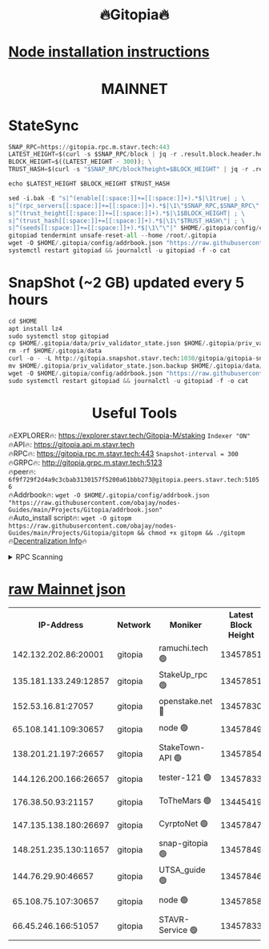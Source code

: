<h1 align="center"> 🔥Gitopia🔥</h1>

[Node installation instructions](https://github.com/obajay/nodes-Guides/tree/main/Projects/Gitopia)
=

<h1 align="center"> MAINNET</h1>

# StateSync
```python
SNAP_RPC=https://gitopia.rpc.m.stavr.tech:443
LATEST_HEIGHT=$(curl -s $SNAP_RPC/block | jq -r .result.block.header.height); \
BLOCK_HEIGHT=$((LATEST_HEIGHT - 300)); \
TRUST_HASH=$(curl -s "$SNAP_RPC/block?height=$BLOCK_HEIGHT" | jq -r .result.block_id.hash)

echo $LATEST_HEIGHT $BLOCK_HEIGHT $TRUST_HASH

sed -i.bak -E "s|^(enable[[:space:]]+=[[:space:]]+).*$|\1true| ; \
s|^(rpc_servers[[:space:]]+=[[:space:]]+).*$|\1\"$SNAP_RPC,$SNAP_RPC\"| ; \
s|^(trust_height[[:space:]]+=[[:space:]]+).*$|\1$BLOCK_HEIGHT| ; \
s|^(trust_hash[[:space:]]+=[[:space:]]+).*$|\1\"$TRUST_HASH\"| ; \
s|^(seeds[[:space:]]+=[[:space:]]+).*$|\1\"\"|" $HOME/.gitopia/config/config.toml
gitopiad tendermint unsafe-reset-all --home /root/.gitopia
wget -O $HOME/.gitopia/config/addrbook.json "https://raw.githubusercontent.com/obajay/nodes-Guides/main/Projects/Gitopia/addrbook.json"
systemctl restart gitopiad && journalctl -u gitopiad -f -o cat
```
# SnapShot (~2 GB) updated every 5 hours
```python
cd $HOME
apt install lz4
sudo systemctl stop gitopiad
cp $HOME/.gitopia/data/priv_validator_state.json $HOME/.gitopia/priv_validator_state.json.backup
rm -rf $HOME/.gitopia/data
curl -o - -L http://gitopia.snapshot.stavr.tech:1030/gitopia/gitopia-snap.tar.lz4 | lz4 -c -d - | tar -x -C $HOME/.gitopia --strip-components 2
mv $HOME/.gitopia/priv_validator_state.json.backup $HOME/.gitopia/data/priv_validator_state.json
wget -O $HOME/.gitopia/config/addrbook.json "https://raw.githubusercontent.com/obajay/nodes-Guides/main/Projects/Gitopia/addrbook.json"
sudo systemctl restart gitopiad && journalctl -u gitopiad -f -o cat
```
 <h1 align="center"> Useful Tools</h1>

🔥EXPLORER🔥:      https://explorer.stavr.tech/Gitopia-M/staking  `Indexer "ON"` \
🔥API🔥: 			 		 https://gitopia.api.m.stavr.tech \
🔥RPC🔥:           https://gitopia.rpc.m.stavr.tech:443              `Snapshot-interval = 300` \
🔥GRPC🔥:          http://gitopia.grpc.m.stavr.tech:5123 \
🔥peer🔥:					 `6f9f729f2d4a9c3cbab3130157f5200a61bbb273@gitopia.peers.stavr.tech:51056` \
🔥Addrbook🔥:    ```wget -O $HOME/.gitopia/config/addrbook.json "https://raw.githubusercontent.com/obajay/nodes-Guides/main/Projects/Gitopia/addrbook.json"``` \
🔥Auto_install script🔥: ```wget -O gitopm https://raw.githubusercontent.com/obajay/nodes-Guides/main/Projects/Gitopia/gitopm && chmod +x gitopm && ./gitopm``` \
🔥[Decentralization Info](https://github.com/obajay/StateSync-snapshots/tree/main/Projects/Gitopia/Decentralization)🔥

<details>
<summary>RPC Scanning</summary>

<h2 align="center"> We scan nodes in real time every 4 hours. And we provide the final result of RPC endpoints.
We cannot influence the operation of these nodes in any way. </h2>


```python
If Voting Power is higher than 0 --> then the Node is a validator of the network and may be subject to attack and be a potential threat to the chain.
```
```python
We marked such validators with a red symbol
```

</details>

[raw Mainnet json](https://rpc-check.gitopm.stavr.tech/gitopm/rpc-gitopm-result.json)
=

<table><tr><th>IP-Address</th><th>Network</th><th>Moniker</th><th>Latest Block Height</th><th>Earliest Block Height</th><th>Catching Up</th><th>Tx Index</th><th>Voting Power</th><th>Scan Time</th></tr><tr><td>142.132.202.86:20001</td><td>gitopia</td><td>ramuchi.tech 🟢</td><td>13457851</td><td>6548337</td><td>False</td><td>on</td><td>0</td><td>2024-02-07T14:45:49.991714862UTC</td></tr><tr><td>135.181.133.249:12857</td><td>gitopia</td><td>StakeUp_rpc 🟢</td><td>13457851</td><td>8010001</td><td>False</td><td>on</td><td>0</td><td>2024-02-07T14:45:50.354883307UTC</td></tr><tr><td>152.53.16.81:27057</td><td>gitopia</td><td>openstake.net 🔴</td><td>13457830</td><td>10455001</td><td>False</td><td>off</td><td>37792</td><td>2024-02-07T14:45:10.245653557UTC</td></tr><tr><td>65.108.141.109:30657</td><td>gitopia</td><td>node 🟢</td><td>13457849</td><td>12299845</td><td>False</td><td>on</td><td>0</td><td>2024-02-07T14:45:47.409902785UTC</td></tr><tr><td>138.201.21.197:26657</td><td>gitopia</td><td>StakeTown-API 🟢</td><td>13457854</td><td>12733501</td><td>False</td><td>on</td><td>0</td><td>2024-02-07T14:45:54.792066907UTC</td></tr><tr><td>144.126.200.166:26657</td><td>gitopia</td><td>tester-121 🟢</td><td>13457833</td><td>12832814</td><td>False</td><td>off</td><td>0</td><td>2024-02-07T14:45:14.681888338UTC</td></tr><tr><td>176.38.50.93:21157</td><td>gitopia</td><td>ToTheMars 🟢</td><td>13445419</td><td>12883228</td><td>False</td><td>on</td><td>0</td><td>2024-02-07T14:45:15.093101084UTC</td></tr><tr><td>147.135.138.180:26697</td><td>gitopia</td><td>CyrptoNet 🟢</td><td>13457847</td><td>12883228</td><td>False</td><td>off</td><td>0</td><td>2024-02-07T14:45:42.905817057UTC</td></tr><tr><td>148.251.235.130:11657</td><td>gitopia</td><td>snap-gitopia 🟢</td><td>13457849</td><td>12908001</td><td>False</td><td>on</td><td>0</td><td>2024-02-07T14:45:47.673825457UTC</td></tr><tr><td>144.76.29.90:46657</td><td>gitopia</td><td>UTSA_guide 🟢</td><td>13457846</td><td>13035301</td><td>False</td><td>on</td><td>0</td><td>2024-02-07T14:45:42.602627074UTC</td></tr><tr><td>65.108.75.107:30657</td><td>gitopia</td><td>node 🟢</td><td>13457858</td><td>13189502</td><td>False</td><td>on</td><td>0</td><td>2024-02-07T14:46:01.324861296UTC</td></tr><tr><td>66.45.246.166:51057</td><td>gitopia</td><td>STAVR-Service 🟢</td><td>13457833</td><td>13455001</td><td>False</td><td>on</td><td>0</td><td>2024-02-07T14:45:30.118020256UTC</td></tr></table>

